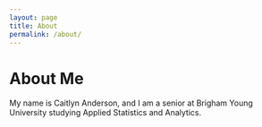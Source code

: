 ```yaml
---
layout: page
title: About
permalink: /about/
---
```


# About Me
My name is Caitlyn Anderson, and I am a senior at Brigham Young University studying Applied Statistics and Analytics.
